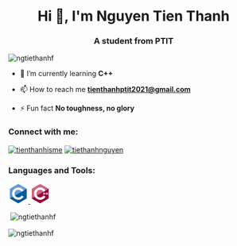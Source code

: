 <h1 align="center">Hi 👋, I'm Nguyen Tien Thanh</h1>
<h3 align="center">A student from PTIT</h3>

<p align="left"> <img src="https://komarev.com/ghpvc/?username=ngtiethanhf&label=Profile%20views&color=0e75b6&style=flat" alt="ngtiethanhf" /> </p>

- 🌱 I’m currently learning **C++**

- 📫 How to reach me **tienthanhptit2021@gmail.com**

- ⚡ Fun fact **No toughness, no glory**

<h3 align="left">Connect with me:</h3>
<p align="left">
<a href="https://fb.com/tienthanhisme" target="blank"><img align="center" src="https://raw.githubusercontent.com/rahuldkjain/github-profile-readme-generator/master/src/images/icons/Social/facebook.svg" alt="tienthanhisme" height="30" width="40" /></a>
<a href="https://www.hackerrank.com/tiethanhnguyen" target="blank"><img align="center" src="https://raw.githubusercontent.com/rahuldkjain/github-profile-readme-generator/master/src/images/icons/Social/hackerrank.svg" alt="tiethanhnguyen" height="30" width="40" /></a>
</p>

<h3 align="left">Languages and Tools:</h3>
<p align="left"> <a href="https://www.cprogramming.com/" target="_blank" rel="noreferrer"> <img src="https://raw.githubusercontent.com/devicons/devicon/master/icons/c/c-original.svg" alt="c" width="40" height="40"/> </a> <a href="https://www.w3schools.com/cpp/" target="_blank" rel="noreferrer"> <img src="https://raw.githubusercontent.com/devicons/devicon/master/icons/cplusplus/cplusplus-original.svg" alt="cplusplus" width="40" height="40"/> </a> </p>

<p>&nbsp;<img align="center" src="https://github-readme-stats.vercel.app/api?username=ngtiethanhf&show_icons=true&locale=en" alt="ngtiethanhf" /></p>

<p><img align="center" src="https://github-readme-streak-stats.herokuapp.com/?user=ngtiethanhf&" alt="ngtiethanhf" /></p>
